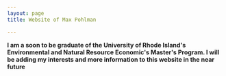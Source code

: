 ```yaml
---
layout: page
title: Website of Max Pohlman

---
```


**I am a soon to be graduate of the University of Rhode Island's Environmental and Natural Resource Economic's Master's Program.
I will be adding my interests and more information to this website in the near future**


